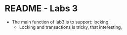 # README - Labs 3

- The main function of lab3 is to support: locking.
  - Locking and transactions is tricky, that interesting,
